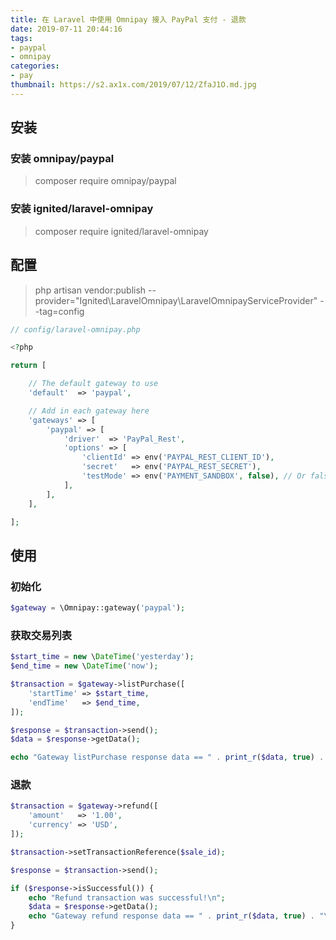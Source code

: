 ```yaml
---
title: 在 Laravel 中使用 Omnipay 接入 PayPal 支付 - 退款
date: 2019-07-11 20:44:16
tags:
- paypal
- omnipay
categories:
- pay
thumbnail: https://s2.ax1x.com/2019/07/12/ZfaJ1O.md.jpg
---
```


## 安装

### 安装 omnipay/paypal
> composer require omnipay/paypal

### 安装 ignited/laravel-omnipay
> composer require ignited/laravel-omnipay

## 配置

> php artisan vendor:publish --provider="Ignited\LaravelOmnipay\LaravelOmnipayServiceProvider" --tag=config

```php
// config/laravel-omnipay.php

<?php

return [

    // The default gateway to use
    'default'  => 'paypal',

    // Add in each gateway here
    'gateways' => [
        'paypal' => [
            'driver'  => 'PayPal_Rest',
            'options' => [
                'clientId' => env('PAYPAL_REST_CLIENT_ID'),
                'secret'   => env('PAYPAL_REST_SECRET'),
                'testMode' => env('PAYMENT_SANDBOX', false), // Or false when you are ready for live transactions
            ],
        ],
    ],

];
```
## 使用

### 初始化

```php
$gateway = \Omnipay::gateway('paypal');
```

### 获取交易列表

```php
$start_time = new \DateTime('yesterday');
$end_time = new \DateTime('now');

$transaction = $gateway->listPurchase([
    'startTime' => $start_time,
    'endTime'   => $end_time,
]);

$response = $transaction->send();
$data = $response->getData();

echo "Gateway listPurchase response data == " . print_r($data, true) . "\n";
```

### 退款

```php
$transaction = $gateway->refund([
    'amount'   => '1.00',
    'currency' => 'USD',
]);

$transaction->setTransactionReference($sale_id);

$response = $transaction->send();

if ($response->isSuccessful()) {
    echo "Refund transaction was successful!\n";
    $data = $response->getData();
    echo "Gateway refund response data == " . print_r($data, true) . "\n";
}
```


```php

```